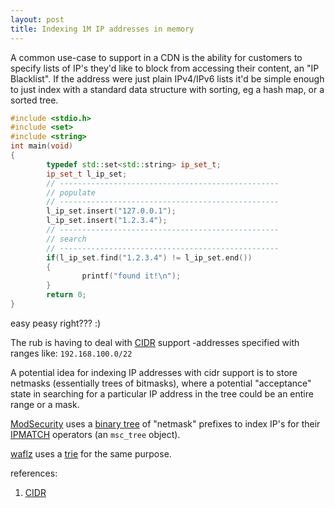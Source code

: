 ```yaml
---
layout: post
title: Indexing 1M IP addresses in memory
---
```


A common use-case to support in a CDN is the ability for customers to specify lists of IP's they'd like to block from accessing their content, an "IP Blacklist".  If the address were just plain IPv4/IPv6 lists it'd be simple enough to just index with a standard data structure with sorting, eg a hash map, or a sorted tree.

```cpp
#include <stdio.h>
#include <set>
#include <string>
int main(void)
{
        typedef std::set<std::string> ip_set_t;
        ip_set_t l_ip_set;
        // -------------------------------------------------
        // populate
        // -------------------------------------------------
        l_ip_set.insert("127.0.0.1");
        l_ip_set.insert("1.2.3.4");
        // -------------------------------------------------
        // search
        // -------------------------------------------------
        if(l_ip_set.find("1.2.3.4") != l_ip_set.end())
        {
                printf("found it!\n");
        }
        return 0;
}
```
easy peasy right??? :)

The rub is having to deal with [CIDR](https://en.wikipedia.org/wiki/Classless_Inter-Domain_Routing) support -addresses specified with ranges like: `192.168.100.0/22 `

A potential idea for indexing IP addresses with cidr support is to store netmasks (essentially trees of bitmasks), where a potential "acceptance" state in searching for a particular IP address in the tree could be an entire range or a mask.

[ModSecurity](https://github.com/SpiderLabs/ModSecurity) uses a [binary tree](https://github.com/SpiderLabs/ModSecurity/blob/v3/master/src/utils/msc_tree.h) of "netmask" prefixes to index IP's for their [IPMATCH](https://github.com/SpiderLabs/ModSecurity/wiki/Reference-Manual-(v2.x)#ipMatch) operators (an `msc_tree` object).

[waflz](https://github.com/VerizonDigital/waflz) uses a [trie](https://en.wikipedia.org/wiki/Trie) for the same purpose.

references:
1. [CIDR](https://en.wikipedia.org/wiki/Classless_Inter-Domain_Routing)

